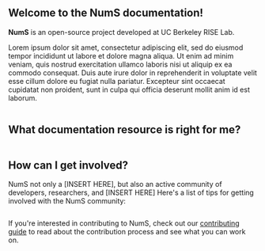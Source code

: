 ## Welcome to the NumS documentation!

**NumS** is an open-source project developed at UC Berkeley RISE Lab.

Lorem ipsum dolor sit amet, consectetur adipiscing elit, sed do eiusmod tempor incididunt ut labore et dolore magna aliqua. Ut enim ad minim veniam, quis nostrud exercitation ullamco laboris nisi ut aliquip ex ea commodo consequat. Duis aute irure dolor in reprehenderit in voluptate velit esse cillum dolore eu fugiat nulla pariatur. Excepteur sint occaecat cupidatat non proident, sunt in culpa qui officia deserunt mollit anim id est laborum.

```{include} _includes/_discuss.md
```

## What documentation resource is right for me?

```{include} _includes/_resources.md
```

## How can I get involved?

NumS not only a [INSERT HERE], but also an active community of developers, researchers, and [INSERT HERE]
Here's a list of tips for getting involved with the NumS community:

```{include} _includes/_contribute.md
```

If you're interested in contributing to NumS, check out our [contributing guide](ray-contribute/getting-involved)
to read about the contribution process and see what you can work on.
